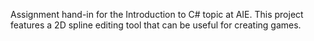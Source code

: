 Assignment hand-in for the Introduction to C# topic at AIE. This project features a 2D spline editing tool that can be useful for creating games.